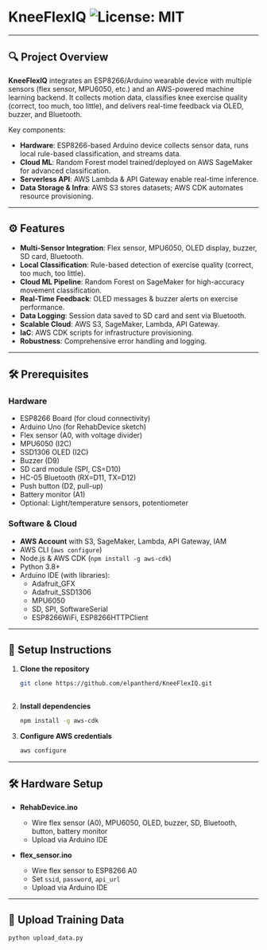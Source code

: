 # KneeFlexIQ ![License: MIT](https://img.shields.io/badge/license-MIT-green)

---
## 🔍 Project Overview
**KneeFlexIQ** integrates an ESP8266/Arduino wearable device with multiple sensors (flex sensor, MPU6050, etc.) and an AWS-powered machine learning backend. It collects motion data, classifies knee exercise quality (correct, too much, too little), and delivers real-time feedback via OLED, buzzer, and Bluetooth.

Key components:
- **Hardware**: ESP8266-based Arduino device collects sensor data, runs local rule-based classification, and streams data.
- **Cloud ML**: Random Forest model trained/deployed on AWS SageMaker for advanced classification.
- **Serverless API**: AWS Lambda & API Gateway enable real-time inference.
- **Data Storage & Infra**: AWS S3 stores datasets; AWS CDK automates resource provisioning.

---

## ⚙️ Features

- **Multi-Sensor Integration**: Flex sensor, MPU6050, OLED display, buzzer, SD card, Bluetooth.
- **Local Classification**: Rule-based detection of exercise quality (correct, too much, too little).
- **Cloud ML Pipeline**: Random Forest on SageMaker for high-accuracy movement classification.
- **Real-Time Feedback**: OLED messages & buzzer alerts on exercise performance.
- **Data Logging**: Session data saved to SD card and sent via Bluetooth.
- **Scalable Cloud**: AWS S3, SageMaker, Lambda, API Gateway.
- **IaC**: AWS CDK scripts for infrastructure provisioning.
- **Robustness**: Comprehensive error handling and logging.

---
## 🛠️ Prerequisites

### Hardware

- ESP8266 Board (for cloud connectivity)  
- Arduino Uno (for RehabDevice sketch)  
- Flex sensor (A0, with voltage divider)  
- MPU6050 (I2C)  
- SSD1306 OLED (I2C)  
- Buzzer (D9)  
- SD card module (SPI, CS=D10)  
- HC-05 Bluetooth (RX=D11, TX=D12)  
- Push button (D2, pull-up)  
- Battery monitor (A1)  
- Optional: Light/temperature sensors, potentiometer  

### Software & Cloud

- **AWS Account** with S3, SageMaker, Lambda, API Gateway, IAM  
- AWS CLI (`aws configure`)  
- Node.js & AWS CDK (`npm install -g aws-cdk`)  
- Python 3.8+ 
- Arduino IDE (with libraries):  
  - Adafruit_GFX  
  - Adafruit_SSD1306  
  - MPU6050  
  - SD, SPI, SoftwareSerial  
  - ESP8266WiFi, ESP8266HTTPClient  

---

## 🚀 Setup Instructions

1. **Clone the repository**  
   ```bash
   git clone https://github.com/elpantherd/KneeFlexIQ.git
  
2. **Install dependencies**
   ```bash
   npm install -g aws-cdk
   
3. **Configure AWS credentials**
   ```bash
   aws configure
---
## 🛠️ Hardware Setup

- **RehabDevice.ino**  
  - Wire flex sensor (A0), MPU6050, OLED, buzzer, SD, Bluetooth, button, battery monitor  
  - Upload via Arduino IDE

- **flex_sensor.ino**  
  - Wire flex sensor to ESP8266 A0  
  - Set `ssid`, `password`, `api_url`  
  - Upload via Arduino IDE

---

## 🚀 Upload Training Data

```bash
python upload_data.py




 
